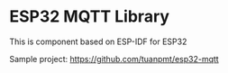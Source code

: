 # ESP32 MQTT Library

This is component based on ESP-IDF for ESP32 

Sample project: https://github.com/tuanpmt/esp32-mqtt
